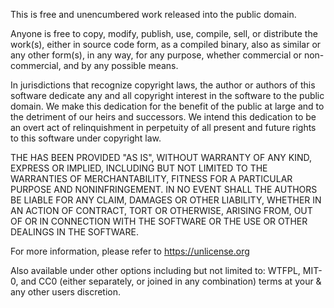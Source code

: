 This is free and unencumbered work released into the public domain.

Anyone is free to copy, modify, publish, use, compile, sell, or
distribute the work(s), either in source code form, as a compiled
binary, also as similar or any other form(s), in any way, for any purpose, whether commercial or non-commercial, and by any possible
means.

In jurisdictions that recognize copyright laws, the author or authors
of this software dedicate any and all copyright interest in the
software to the public domain. We make this dedication for the benefit
of the public at large and to the detriment of our heirs and
successors. We intend this dedication to be an overt act of
relinquishment in perpetuity of all present and future rights to this
software under copyright law.

THE HAS BEEN PROVIDED "AS IS", WITHOUT WARRANTY OF ANY KIND,
EXPRESS OR IMPLIED, INCLUDING BUT NOT LIMITED TO THE WARRANTIES OF
MERCHANTABILITY, FITNESS FOR A PARTICULAR PURPOSE AND NONINFRINGEMENT.
IN NO EVENT SHALL THE AUTHORS BE LIABLE FOR ANY CLAIM, DAMAGES OR
OTHER LIABILITY, WHETHER IN AN ACTION OF CONTRACT, TORT OR OTHERWISE,
ARISING FROM, OUT OF OR IN CONNECTION WITH THE SOFTWARE OR THE USE OR
OTHER DEALINGS IN THE SOFTWARE.

For more information, please refer to <https://unlicense.org>

Also available under other options including but not limited to: WTFPL, MIT-0, and CC0 (either separately, or joined in any combination) terms at your & any other users discretion. 
